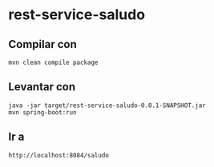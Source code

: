 # rest-service-saludo

## Compilar con
	mvn clean compile package

## Levantar con
	java -jar target/rest-service-saludo-0.0.1-SNAPSHOT.jar
	mvn spring-boot:run

## Ir a 
	http://localhost:8084/saludo
